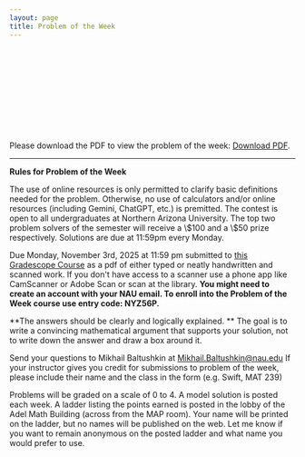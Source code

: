 ```yaml
---
layout: page
title: Problem of the Week
---
```



<object data="files/pdfs/2025-11-3.pdf" type="application/pdf" width="900px" height="900px">
	<embed src="files/pdfs/2025-11-3.pdf">
		<p>Please download the PDF to view the problem of the week: <a href="files/pdfs/2025-11-3.pdf">Download PDF</a>.</p>
	</embed>
</object>

<hr>
<b>Rules for Problem of the Week</b>

<p>
The use of online resources is only permitted to clarify basic definitions needed for the problem. Otherwise, no use of calculators and/or online resources (including Gemini, ChatGPT, etc.) is premitted. The contest is open to all undergraduates at Northern Arizona University. The top two problem solvers of the semester will receive a \$100 and a \$50 prize respectively. Solutions are due at 11:59pm every Monday. 
</p>

<p>Due Monday, November 3rd, 2025 at 11:59 pm submitted to 
<a href="https://www.gradescope.com/courses/884166"> this Gradescope Course</a> as a pdf of either typed or neatly handwritten and scanned work. If you don't have access to a scanner use a phone app like CamScanner or Adobe Scan or scan at the library. <b> You might need to create an account with your NAU email. To enroll into the Problem of the Week course use entry code: NYZ56P. </b>  

<p>**The answers should be clearly and logically explained. ** The goal is to write a convincing mathematical argument that supports your solution, not to write down the answer and draw a box around it.
</p> 


<p>
Send your questions to Mikhail Baltushkin at
<a href="mailto:Mikhail.Baltushkin@nau.edu?subject=potw" target="_blank">Mikhail.Baltushkin@nau.edu</a>
	If your instructor gives you credit for submissions to problem of the week, please include their name
	and the class in the form (e.g. Swift, MAT 239)
</p>

<p>
	Problems will be graded on a scale of 0 to 4.  A model solution is posted each week.
	A ladder listing the points earned is posted in the lobby of the Adel Math Building 
	(across from the MAP room).  Your name will be printed on the ladder, but no names will be published on the web.
	Let me know if you want to remain anonymous on the posted ladder and what name you would prefer to use.
</p> 
